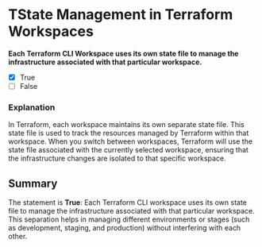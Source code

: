 
# TState Management in Terraform Workspaces

**Each Terraform CLI Workspace uses its own state file to manage the infrastructure associated with that particular workspace.**

- [x] True
- [ ] False

### Explanation

In Terraform, each workspace maintains its own separate state file. This state file is used to track the resources managed by Terraform within that workspace. When you switch between workspaces, Terraform will use the state file associated with the currently selected workspace, ensuring that the infrastructure changes are isolated to that specific workspace.

## Summary

The statement is **True**: Each Terraform CLI workspace uses its own state file to manage the infrastructure associated with that particular workspace. This separation helps in managing different environments or stages (such as development, staging, and production) without interfering with each other.
